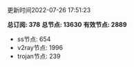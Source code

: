 更新时间2022-07-26 17:51:23

**总订阅: 378**
**总节点: 13630**
**有效节点: 2889**
- ss节点: 654
- v2ray节点: 1996
- trojan节点: 239
